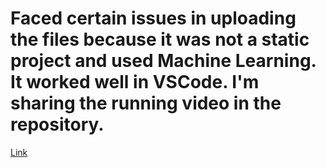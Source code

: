 # Faced certain issues in uploading the files because it was not a static project and used Machine Learning. It worked well in VSCode. I'm sharing the running video in the repository.

[Link]([https://drive.google.com/file/d/1g0ExeN2g8xWkeN0kckUVn-IBDL7mRHWR/view?usp=sharing](https://drive.google.com/file/d/1R60IobetB4XTx3p98zMQNseYPzNFGzOj/view?usp=sharing))
